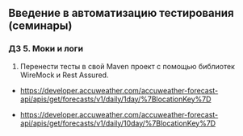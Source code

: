 ## Введение в автоматизацию тестирования (семинары)

### ДЗ 5. Моки и логи


1) Перенести тесты в свой Maven проект с помощью библиотек WireMock и Rest Assured.

- https://developer.accuweather.com/accuweather-forecast-api/apis/get/forecasts/v1/daily/1day/%7BlocationKey%7D

- https://developer.accuweather.com/accuweather-forecast-api/apis/get/forecasts/v1/daily/10day/%7BlocationKey%7D